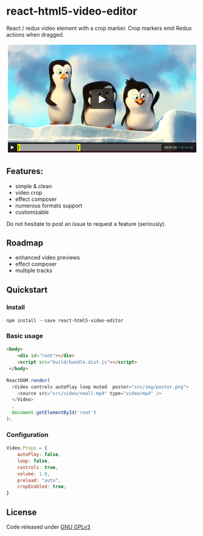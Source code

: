 # react-html5-video-editor

React / redux video element with a crop marker. Crop markers emit Redux actions when dragged.

![preview](img/crop-preview.png)
<!--[demo](https://github.com/)-->

## Features:
 - simple & clean
 - video crop
 - effect composer
 - numerous formats support
 - customizable
 
Do not hesitate to post an issue to request a feature (seriously).

## Roadmap
 - enhanced video previews
 - effect composer
 - multiple tracks

## Quickstart
### Install
```
npm install --save react-html5-video-editor
```

### Basic usage
```html
<body>
    <div id="root"></div>
    <script src="build/bundle.dist.js"></script>
 </body>
```

```javascript
ReactDOM.render(
  <Video controls autoPlay loop muted  poster="src/img/poster.png">
    <source src="src/video/small.mp4" type="video/mp4" />
  </Video>
  ,
  document.getElementById('root')
);
```

### Configuration
```javascript
Video.Props = {
	autoPlay: false,
	loop: false,
	controls: true,
	volume:	1.0,
	preload: "auto",
	cropEnabled: true;
}
```

## License
Code released under [GNU GPLv3](https://github.com/evgenity/react-html5-video-editor/blob/master/LICENSE.txt)
